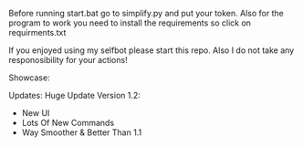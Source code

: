 Before running start.bat go to simplify.py and put your token.
Also for the program to work you need to install the requirements so click on requirments.txt

If you enjoyed using my selfbot please start this repo. Also I do not take any responosibility for your actions!

Showcase:

Updates:
Huge Update Version 1.2:
+ New UI
+ Lots Of New Commands
+ Way Smoother & Better Than 1.1
